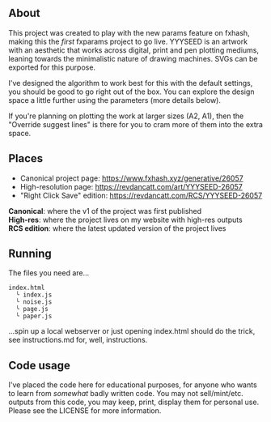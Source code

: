 ## About

This project was created to play with the new params feature on fxhash, making this the _first_ fxparams project to go live. YYYSEED is an artwork with an aesthetic that works across digital, print and pen plotting mediums, leaning towards the minimalistic nature of drawing machines. SVGs can be exported for this purpose.

I've designed the algorithm to work best for this with the default settings, you should be good to go right out of the box. You can explore the design space a little further using the parameters (more details below).

If you're planning on plotting the work at larger sizes (A2, A1), then the "Override suggest lines" is there for you to cram more of them into the extra space.

## Places

* Canonical project page: https://www.fxhash.xyz/generative/26057
* High-resolution page: https://revdancatt.com/art/YYYSEED-26057
* "Right Click Save" edition: https://revdancatt.com/RCS/YYYSEED-26057

**Canonical**: where the v1 of the project was first published  
**High-res**: where the project lives on my website with high-res outputs  
**RCS edition**: where the latest updated version of the project lives

## Running

The files you need are...

```
index.html
  ╰ index.js
  ╰ noise.js
  ╰ page.js
  ╰ paper.js
```

...spin up a local webserver or just opening index.html should do the trick, see instructions.md for, well, instructions.

## Code usage

I've placed the code here for educational purposes, for anyone who wants to learn from _somewhat_ badly written code. You may not sell/mint/etc. outputs from this code, you may keep, print, display them for personal use. Please see the LICENSE for more information.
